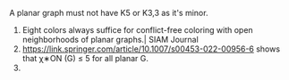 A planar graph must not have K5 or K3,3 as it's minor.
1. Eight colors always suffice for conflict-free coloring with open neighborhoods of planar graphs.| SIAM Journal
2. https://link.springer.com/article/10.1007/s00453-022-00956-6 shows that χ∗ON (G) ≤ 5 for all planar G.
3. 
